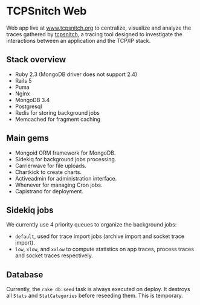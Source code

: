 # TCPSnitch Web

Web app live at www.tcpsnitch.org to centralize, visualize and analyze the traces gathered by [tcpsnitch](https://github.com/GregoryVds/tcpsnitch), a tracing tool designed to investigate the interactions between an application and the TCP/IP stack.

## Stack overview

- Ruby 2.3 (MongoDB driver does not support 2.4)
- Rails 5
- Puma
- Nginx
- MongoDB 3.4
- Postgresql
- Redis for storing background jobs
- Memcached for fragment caching

## Main gems

- Mongoid ORM framework for MongoDB.
- Sidekiq for background jobs processing.
- Carrierwave for file uploads.
- Chartkick to create charts.
- Activeadmin for administration interface.
- Whenever for managing Cron jobs.
- Capistrano for deployment.

## Sidekiq jobs

We currently use 4 priority queues to organize the background jobs:
- `default`, used for trace import jobs (archive import and socket trace import).
- `low`, `xlow`, and `xxlow` to compute statistics on app traces, process traces and socket traces respectively.

## Database

Currently, the `rake db:seed` task is always executed on deploy. It destroys all `Stats` and `StatCategories` before reseeding them. This is temporary.
